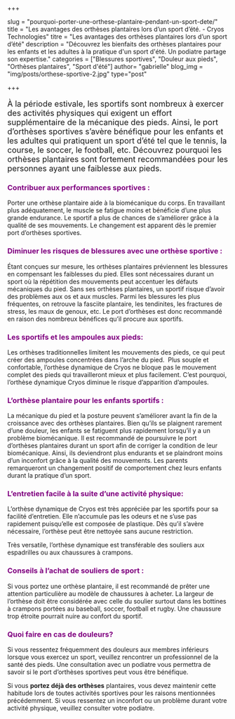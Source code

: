 +++

slug = "pourquoi-porter-une-orthese-plantaire-pendant-un-sport-dete/"
title = "Les avantages des orthèses plantaires lors d’un sport d’été. - Cryos Technologies"
titre = "Les avantages des orthèses plantaires lors d’un sport d’été"
description = "Découvrez les bienfaits des orthèses plantaires pour les enfants et les adultes à la pratique d'un sport d'été. Un podiatre partage son expertise."
categories = ["Blessures sportives", "Douleur aux pieds", "Orthèses plantaires", "Sport d'été"]
author= "gabrielle"
blog_img = "img/posts/orthese-sportive-2.jpg"
type="post"

+++

<p style="font-size: 18px;">À la période estivale, les sportifs sont nombreux à exercer des activités physiques qui exigent un effort supplémentaire de la mécanique des pieds. Ainsi, le port d’orthèses sportives s’avère bénéfique pour les enfants et les adultes qui pratiquent un sport d’été tel que le tennis, la course, le soccer, le football, etc. Découvrez pourquoi les orthèses plantaires sont fortement recommandées pour les personnes ayant une faiblesse aux pieds.</p>
<h3 style="color: #800080;">Contribuer aux performances sportives :</h3>
Porter une orthèse plantaire aide à la biomécanique du corps. En travaillant plus adéquatement, le muscle se fatigue moins et bénéficie d’une plus grande endurance. Le sportif a plus de chances de s’améliorer grâce à la qualité de ses mouvements. Le changement est apparent dès le premier port d’orthèses sportives.

<h3 style="color: #800080;">Diminuer les risques de blessures avec une orthèse sportive :</h3>
Étant conçues sur mesure, les orthèses plantaires préviennent les blessures en compensant les faiblesses du pied. Elles sont nécessaires durant un sport où la répétition des mouvements peut accentuer les défauts mécaniques du pied. Sans ses orthèses plantaires, un sportif risque d’avoir des problèmes aux os et aux muscles. Parmi les blessures les plus fréquentes, on retrouve la fasciite plantaire, les tendinites, les fractures de stress, les maux de genoux, etc. Le port d’orthèses est donc recommandé en raison des nombreux bénéfices qu’il procure aux sportifs.

<h3 style="color: #800080;">Les sportifs et les ampoules aux pieds:</h3>
Les orthèses traditionnelles limitent les mouvements des pieds, ce qui peut créer des ampoules concentrées dans l’arche du pied.  Plus souple et confortable, l’orthèse dynamique de Cryos ne bloque pas le mouvement complet des pieds qui travailleront mieux et plus facilement. C’est pourquoi, l’orthèse dynamique Cryos diminue le risque d’apparition d’ampoules.

<h3 style="color: #800080;">L’orthèse plantaire pour les enfants sportifs :</h3>
La mécanique du pied et la posture peuvent s’améliorer avant la fin de la croissance avec des orthèses plantaires. Bien qu’ils se plaignent rarement d’une douleur, les enfants se fatiguent plus rapidement lorsqu’il y a un problème biomécanique. Il est recommandé de poursuivre le port d’orthèses plantaires durant un sport afin de corriger la condition de leur biomécanique. Ainsi, ils deviendront plus endurants et se plaindront moins d’un inconfort grâce à la qualité des mouvements. Les parents remarqueront un changement positif de comportement chez leurs enfants durant la pratique d’un sport.

<h3 style="color: #800080;">L’entretien facile à la suite d’une activité physique:</h3>
L’orthèse dynamique de Cryos est très appréciée par les sportifs pour sa facilité d’entretien. Elle n’accumule pas les odeurs et ne s’use pas rapidement puisqu’elle est composée de plastique. Dès qu’il s’avère nécessaire, l’orthèse peut être nettoyée sans aucune restriction.

Très versatile, l’orthèse dynamique est transférable des souliers aux espadrilles ou aux chaussures à crampons.

<h3 style="color: #800080;">Conseils à l’achat de souliers de sport :</h3>
Si vous portez une orthèse plantaire, il est recommandé de prêter une attention particulière au modèle de chaussures à acheter. La largeur de l’orthèse doit être considérée avec celle du soulier surtout dans les bottines à crampons portées au baseball, soccer, football et rugby. Une chaussure trop étroite pourrait nuire au confort du sportif.

<h3 style="color: #800080;">Quoi faire en cas de douleurs?</h3>
Si vous ressentez fréquemment des douleurs aux membres inférieurs lorsque vous exercez un sport, veuillez rencontrer un professionnel de la santé des pieds. Une consultation avec un podiatre vous permettra de savoir si le port d’orthèses sportives peut vous être bénéfique.

Si vous <b>portez déjà des orthèses</b> plantaires, vous devez maintenir cette habitude lors de toutes activités sportives pour les raisons mentionnées précédemment. Si vous ressentez un inconfort ou un problème durant votre activité physique, veuillez consulter votre podiatre.